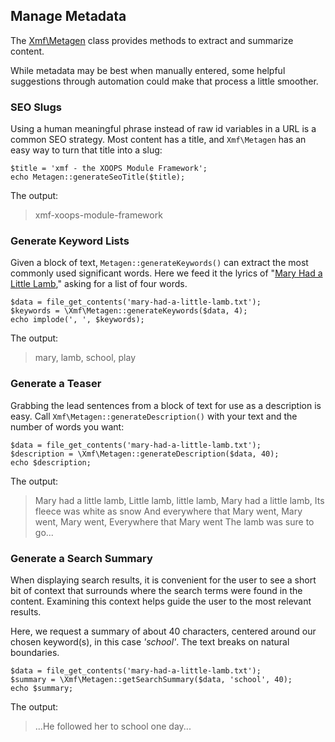 ## Manage Metadata

The [Xmf\Metagen](../metagen/README.md) class provides methods to extract and summarize content.

While metadata may be best when manually entered, some helpful suggestions through automation could
make that process a little smoother.

### SEO Slugs

Using a human meaningful phrase instead of raw id variables in a URL is a common SEO strategy.
Most content has a title, and `Xmf\Metagen` has an easy way to turn that title into a slug:

```
$title = 'xmf - the XOOPS Module Framework';
echo Metagen::generateSeoTitle($title);
```

The output:

> xmf-xoops-module-framework

### Generate Keyword Lists

Given a block of text, `Metagen::generateKeywords()` can extract the most commonly used significant words.
Here we feed it the lyrics of "[Mary Had a Little Lamb](http://kids.niehs.nih.gov/games/songs/childrens/maryhad.htm),"
asking for a list of four words.

```
$data = file_get_contents('mary-had-a-little-lamb.txt');
$keywords = \Xmf\Metagen::generateKeywords($data, 4);
echo implode(', ', $keywords);
```

The output:

> mary, lamb, school, play

### Generate a Teaser

Grabbing the lead sentences from a block of text for use as a description is easy. Call
`Xmf\Metagen::generateDescription()` with your text and the number of words you want:

```
$data = file_get_contents('mary-had-a-little-lamb.txt');
$description = \Xmf\Metagen::generateDescription($data, 40);
echo $description;
```
The output:

> Mary had a little lamb, Little lamb, little lamb, Mary had a little lamb, Its fleece was white as snow And everywhere that Mary went, Mary went, Mary went, Everywhere that Mary went The lamb was sure to go...

### Generate a Search Summary

When displaying search results, it is convenient for the user to see a short bit of context that
surrounds where the search terms were found in the content. Examining this context helps guide the
user to the most relevant results.

Here, we request a summary of about 40 characters, centered around our chosen keyword(s), in this case *'school'*.
The text breaks on natural boundaries.

```
$data = file_get_contents('mary-had-a-little-lamb.txt');
$summary = \Xmf\Metagen::getSearchSummary($data, 'school', 40);
echo $summary;

```

The output:

> ...He followed her to school one day...
